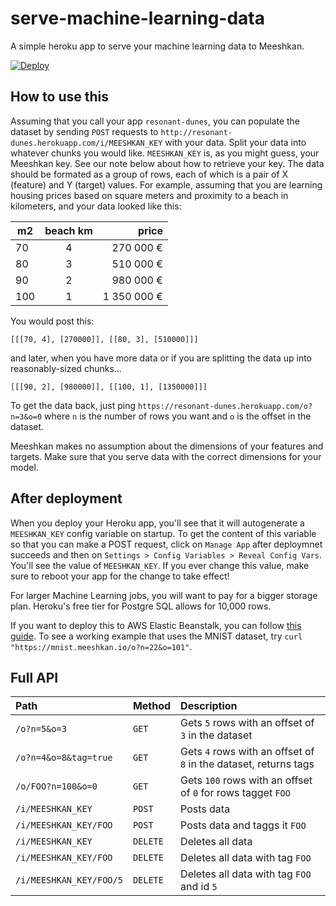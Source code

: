 # serve-machine-learning-data
A simple heroku app to serve your machine learning data to Meeshkan.

[![Deploy](https://www.herokucdn.com/deploy/button.svg)](https://heroku.com/deploy?template=https://github.com/meeshkan/serve-machine-learning-data)

## How to use this
Assuming that you call your app `resonant-dunes`, you can populate the dataset by sending `POST` requests to `http://resonant-dunes.herokuapp.com/i/MEESHKAN_KEY` with your data.  Split your data into whatever chunks you would like.  `MEESHKAN_KEY` is, as you might guess, your Meeshkan key.  See our note below about how to retrieve your key. The data should be formated as a group of rows, each of which is a pair of X (feature) and Y (target) values. For example, assuming that you are learning housing prices based on square meters and proximity to a beach in kilometers, and your data looked like this:


| m2        | beach km      | price       |
| --------- |:-------------:| -----------:|
| 70        | 4             | 270 000 €   |
| 80        | 3             | 510 000 €   |
| 90        | 2             | 980 000 €   |
| 100       | 1             | 1 350 000 € |

You would post this:

```
[[[70, 4], [270000]], [[80, 3], [510000]]]
```

and later, when you have more data or if you are splitting the data up into reasonably-sized chunks...

```
[[[90, 2], [980000]], [[100, 1], [1350000]]]
```

To get the data back, just ping `https://resonant-dunes.herokuapp.com/o?n=3&o=0` where `n` is the number of rows you want and `o` is the offset in the dataset.

Meeshkan makes no assumption about the dimensions of your features and targets.  Make sure that you serve data with the correct dimensions for your model.

## After deployment
When you deploy your Heroku app, you'll see that it will autogenerate a `MEESHKAN_KEY` config variable on startup.  To get the content of this variable so that you can make a POST request, click on `Manage App` after deploymnet succeeds and then on `Settings > Config Variables > Reveal Config Vars`.  You'll see the value of `MEESHKAN_KEY`.  If you ever change this value, make sure to reboot your app for the change to take effect!

For larger Machine Learning jobs, you will want to pay for a bigger storage plan.  Heroku's free tier for Postgre SQL allows for 10,000 rows.

If you want to deploy this to AWS Elastic Beanstalk, you can follow [this guide](http://docs.aws.amazon.com/elasticbeanstalk/latest/dg/create_deploy_nodejs_express.html). To see a working example that uses the MNIST dataset, try `curl "https://mnist.meeshkan.io/o?n=22&o=101"`.

## Full API


| Path                     | Method               | Description                                                      |
| :----------------------- |:---------------------| :----------------------------------------------------------------|
| `/o?n=5&o=3`             | `GET`                | Gets `5` rows with an offset of `3` in the dataset               |
| `/o?n=4&o=8&tag=true`    | `GET`                | Gets `4` rows with an offset of `8` in the dataset, returns tags |
| `/o/FOO?n=100&o=0`       | `GET`                | Gets `100` rows with an offset of `0` for rows tagget `FOO`      |
| `/i/MEESHKAN_KEY`        | `POST`               | Posts data                                                       |
| `/i/MEESHKAN_KEY/FOO`    | `POST`               | Posts data and taggs it `FOO`                                    |
| `/i/MEESHKAN_KEY`        | `DELETE`             | Deletes all data                                                 |
| `/i/MEESHKAN_KEY/FOO`    | `DELETE`             | Deletes all data with tag `FOO`                                  |
| `/i/MEESHKAN_KEY/FOO/5`  | `DELETE`             | Deletes all data with tag `FOO` and id `5`                       |

